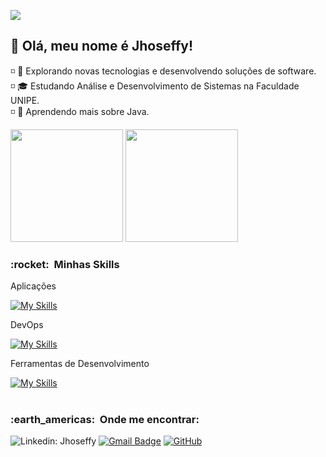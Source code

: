 ![](https://komarev.com/ghpvc/?username=jhosks&color=006bed)
<h2>
  👋 Olá, meu nome é <strong>Jhoseffy!</strong>
</h2>


◽ 🔭 Explorando novas tecnologias e desenvolvendo soluções de software.                                                                                                                                      
◽ 🎓 Estudando Análise e Desenvolvimento de Sistemas na <a ref ="https://www.unipe.edu.br">Faculdade UNIPE<a>.                                                                                               
◽ 🌱 Aprendendo mais sobre Java.


<div>
  <a href> </a>
  <img height="180em" src="https://github-readme-stats.vercel.app/api?username=jhosks&show_icons=true&theme=dark"/>
  <img height="180em" src="https://github-readme-stats.vercel.app/api/top-langs/?username=jhosks&layout=compact&langs_count=16&theme=dark"/>
</div>

<h3> :rocket: &nbsp;Minhas Skills </h3>

Aplicações

   [![My Skills](https://skillicons.dev/icons?i=java,c,php,python,mysql,js,html,css)](https://skillicons.dev)
<br>

DevOps

[![My Skills](https://skillicons.dev/icons?i=git,github)](https://skillicons.dev)

Ferramentas de Desenvolvimento

[![My Skills](https://skillicons.dev/icons?i=visualstudio,eclipse)](https://skillicons.dev)
 <br/>
<br/>
<h3> :earth_americas: &nbsp;Onde me encontrar: </h3> 

![Linkedin: Jhoseffy](https://img.shields.io/badge/-jhoseffyvictor-blue?style=flat-square&logo=Linkedin&logoColor=white&link=[https://www.linkedin.com/in/jhoseffy-victor-b4256b250/](https://www.linkedin.com/in/jhoseffy-victor-a3a3a223a/))
[![Gmail Badge](https://img.shields.io/badge/-jhoseffyvictor6@gmail.com-006bed?style=flat-square&logo=Gmail&logoColor=white&link=mailto:SEU-EMAIL)](mailto:jhoseffyvictor6@gmail.com)
[![GitHub]( https://img.shields.io/github/followers/jhosks?label=follow&style=social)](https://github.com/jhosks/)
